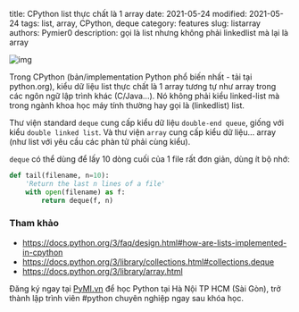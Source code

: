 title: CPython list thực chất là 1 array
date: 2021-05-24
modified: 2021-05-24
tags: list, array, CPython, deque
category: features
slug: listarray
authors: Pymier0
description: gọi là list nhưng không phải linkedlist mà lại là array

![img](https://images.unsplash.com/photo-1586294839852-650d52bb6923?crop=entropy&cs=tinysrgb&fit=max&fm=jpg&ixid=MnwyMzI1MzN8MHwxfHJhbmRvbXx8fHx8fHx8fDE2MjE4MjAwMTc&ixlib=rb-1.2.1&q=80&w=600)

Trong CPython (bản/implementation Python phổ biến nhất - tải tại python.org),
kiểu dữ liệu list thực chất là 1 array tương tự như array trong các ngôn ngữ
lập trình khác (C/Java...).
Nó không phải kiểu linked-list mà trong ngành khoa học máy tính thường hay
gọi là (linkedlist) list.

Thư viện standard `deque` cung cấp kiểu dữ liệu `double-end queue`, giống
với kiểu `double linked list`. Và thư viện `array` cung cấp kiểu dữ liệu...
array (như list với yêu cầu các phàn tử phải cùng kiểu).

`deque` có thể dùng để lấy 10 dòng cuối của 1 file rất đơn giản, dùng ít
bộ nhớ:

```py
def tail(filename, n=10):
    'Return the last n lines of a file'
    with open(filename) as f:
        return deque(f, n)
```

### Tham khảo
- https://docs.python.org/3/faq/design.html#how-are-lists-implemented-in-cpython
- https://docs.python.org/3/library/collections.html#collections.deque
- https://docs.python.org/3/library/array.html

Đăng ký ngay tại [PyMI.vn](https://pymi.vn) để học Python tại Hà Nội TP HCM (Sài Gòn),
trở thành lập trình viên #python chuyên nghiệp ngay sau khóa học.
